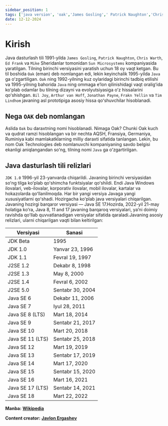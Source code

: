 ```yaml
---
sidebar_position: 1
tags: ['java version', 'oak','James Gosling',' Patrick Naughton','Chris Warth','Ed Frank']
date: 12-12-2024
---
```

# Kirish
Java dasturlash tili 1991-yilda `James Gosling`, `Patrick Naughton`, `Chris Warth`, `Ed Frank` va `Mike` Sheridanlar tomonidan `Sun Microsystems` kompaniyasida yaratilgan. Tilning birinchi versiyasini yaratish uchun 18 oy vaqt ketgan. Bu til boshida `Oak` (eman) deb nomlangan edi, lekin keyinchalik 1995-yilda `Java` ga oʻzgartiligan. `Oak` ning 1992-yilning kuz oylaridagi birinchi tadbiq etilishi va 1995-yilning bahorida `Java` ning ommaga eʼlon qilinishidagi vaqt oraligʻida koʻplab odamlar bu tilning dizayni va evolyutsiyasiga oʻz hissalarini qoʻshishgan. `Bil Joy`, `Arthur van Hoff`, `Jonathan Payne`, `Frakn Yellin` va `Tim Lindhom` javaning asl prototipiga asosiy hissa qoʻshuvchilar hisoblanadi.

## Nega `OAK` deb nomlangan

Aslida `Oak` bu daraxtning nomi hisoblanadi. Nimaga Oak? Chunki Oak kuch va qudrat ramzi hisoblangan va bir nechta AQSH, Fransiya, Germaniya, Ruminiya kabi mamlakatklarning milliy daraxti sifatida tanlangan. Lekin, bu nom Oak Technologies deb nomlanuvchi kompaniyaning savdo belgisi ekanligi aniqlangandan soʻng, tilning nomi `Java` ga oʻzgartirilgan.

## Java dasturlash tili relizlari

`JDK 1.0` 1996-yil 23-yanvarda chiqarildi. Javaning birinchi versiyasidan soʻng tilga koʻplab qoʻshimcha funktsiyalar qoʻshildi. Endi Java Windows ilovalari, veb-ilovalar, korporativ ilovalar, mobil ilovalar, kartalar va hokazolarda qoʻllanilmoqda. Har bir yangi versiya Javaga yangi xususiyatlarni qoʻshadi. Hozirgacha koʻplab java versiyalari chiqarilgan. Javaning hozirgi barqaror versiyasi — Java SE 17.Hozirda, 2022-yil 21-may holatiga koʻra, Java 8, 11 and 17 javaning barqaroq versiyalari, yaʼni doimiy ravishda qoʻllab quvvatlanadigan versiyalar sifatida qaraladi.Javaning asosiy relizlari, ularni chiqarilgan vaqti bilan keltirilgan:

| Versiyasi | Sanasi | 
| -------- | -------- |
|JDK Beta |	1995 |
|JDK 1.0	| Yanvar 23, 1996 |
|JDK 1.1	| Fevral 19, 1997 |
|J2SE 1.2	| Dekabr 8, 1998 |
|J2SE 1.3	| May 8, 2000 |
|J2SE 1.4	| Fevral 6, 2002 |
|J2SE 5.0	| Sentabr 30, 2004 |
|Java SE 6	| Dekabr 11, 2006 |
|Java SE 7	| Iyul 28, 2011 |
|Java SE 8 (LTS) | Mart 18, 2014 |
|Java SE 9	| Sentabr 21, 2017 |
|Java SE 10	| Mart 20, 2018 |
|Java SE 11 (LTS) | Sentabr 25, 2018 |
|Java SE 12	| Mart 19, 2019 |
|Java SE 13	| Sentabr 17, 2019 |
|Java SE 14	| Mart 17, 2020 |
|Java SE 15	| Sentabr 15, 2020 |
|Java SE 16	| Mart 16, 2021 |
|Java SE 17 (LTS) |	Sentabr 14, 2021 |
|Java SE 18	| Mart 22, 2022 |

**Manba:** **[Wikipedia](https://uz.wikipedia.org/wiki/Java_dasturlash_tili_tarixi)**

**Content creator:** **[Javlon Ergashev](https://github/ejavlon)**